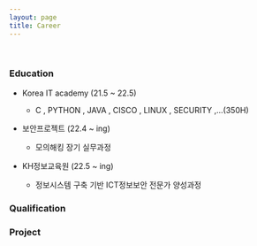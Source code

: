 ```yaml
---
layout: page
title: Career
---
```


<br/>



### Education

* Korea IT academy (21.5 ~ 22.5)
  * C , PYTHON , JAVA , CISCO , LINUX , SECURITY ,...(350H)

* 보안프로젝트 (22.4 ~ ing)
  * 모의해킹 장기 실무과정

* KH정보교육원 (22.5 ~ ing)
  * 정보시스템 구축 기반 ICT정보보안 전문가 양성과정
 
### Qualification

### Project
